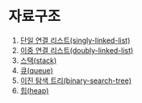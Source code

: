 자료구조
========================
1. [단일 연결 리스트(singly-linked-list)](https://you88.tistory.com/26?category=1107187)
2. [이중 연결 리스트(doubly-linked-list)](https://you88.tistory.com/27?category=1107187)
3. [스택(stack)](https://you88.tistory.com/29?category=1107187)
4. [큐(queue)](https://you88.tistory.com/30?category=1107187)
5. [이진 탐색 트리(binary-search-tree)](https://you88.tistory.com/31?category=1107187)
6. [힙(heap)](https://you88.tistory.com/33)

